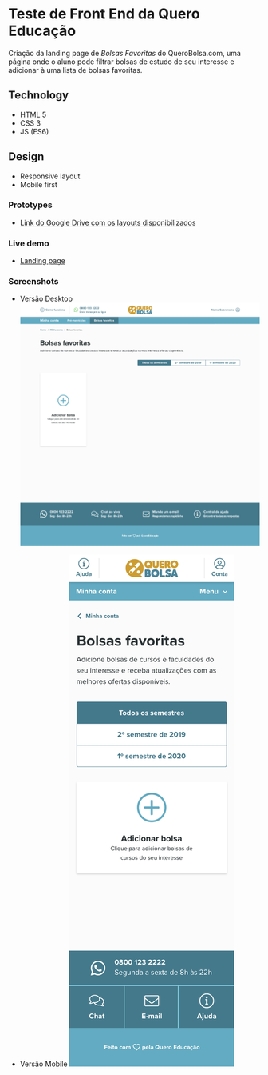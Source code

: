 # Teste de Front End da Quero Educação
Criação da landing page de *Bolsas Favoritas* do QueroBolsa.com, uma página onde o aluno pode filtrar bolsas de estudo de seu interesse e adicionar à uma lista de bolsas favoritas.

## Technology
* HTML 5
* CSS 3
* JS (ES6)

## Design
* Responsive layout
* Mobile first

### Prototypes
- <a href="https://drive.google.com/drive/folders/1W-tYS90OG4Jn7QiWQ9pTU6b2U64_PijO">Link do Google Drive com os layouts disponibilizados</a>

### Live demo
- <a href="https://joaresmiranda.github.io/2020-devtest-quero/front-end">Landing page</a>

### Screenshots
- Versão Desktop
![Screenshot Desktop](./design/home-desktop.png)

- Versão Mobile
![Screenshot Mobile](./design/home-mobile.png)